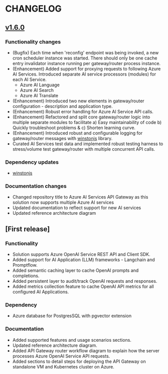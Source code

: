 # CHANGELOG

## [v1.6.0](https://github.com/ganrad/open-ai-router/compare/v1.5.0...v1.6.0)
### Functionality changes
* (Bugfix) Each time when 'reconfig' endpoint was being invoked, a new cron scheduler instance was started. There should only be one cache entry invalidator instance running per gateway/router process instance.
* (Enhancement) Added support for proxying requests to following Azure AI Services.  Introduced separate AI service processors (modules) for each AI Service.
  - Azure AI Language
  - Azure AI Search
  - Azure AI Translate
* (Enhancement) Introduced two new elements in gateway/router configuration - description and application type.
* (Enhancement) Robust error handling for Azure AI Service API calls.
* (Enhancement) Refactored and split core gateway/router logic into multiple separate modules to facilitate a) Easy maintainability of code b) Quickly troubleshoot problems & c) Shorten learning curve.
* (Enhancement) Introduced robust and configurable logging for gateway/router messages with [winstonjs](https://github.com/winstonjs/winston/tree/master) library.
* Curated AI Services test data and implemented robust testing harness to stress/volume test gateway/router with multiple concurrent API calls.

### Dependency updates
* [winstonjs](https://github.com/winstonjs/winston/tree/master)

### Documentation changes
* Changed repository title to Azure AI Services API Gateway as this solution now supports multiple Azure AI services
* Updated documentation to reflect support for new AI services
* Updated reference architecture diagram

## [First release]
### Functionality
* Solution supports Azure OpenAI Service REST API and Client SDK.
* Added support for AI Application (LLM) frameworks - Langchain and Promptflow. 
* Added semantic caching layer to cache OpenAI prompts and completions.
* Added persistent layer to audit/track OpenAI requests and responses.
* Added metrics collection feature to cache OpenAI API metrics for all configured AI Applications.

### Dependency
* Azure database for PostgresSQL with pgvector extension

### Documentation
* Added supported features and usage scenarios sections.
* Updated reference architecture diagram.
* Added API Gateway router workflow diagram to explain how the server processes Azure OpenAI Service API requests.
* Added sections to detail steps for deploying the API Gateway on standalone VM and Kubernetes cluster on Azure.
